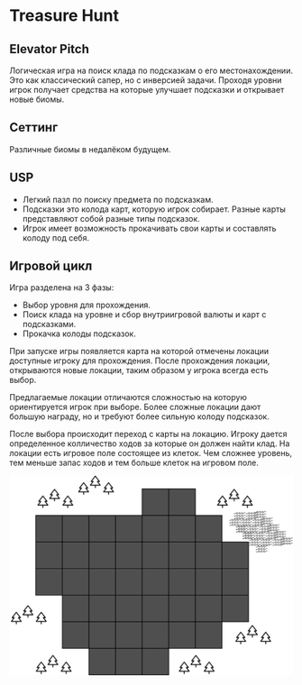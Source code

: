 # Treasure Hunt

## Elevator Pitch
Логическая игра на поиск клада по подсказкам о его местонахождении. 
Это как классический сапер, но с инверсией задачи. 
Проходя уровни игрок получает средства на которые улучшает подсказки и открывает новые биомы.

## Сеттинг 
Различные биомы в недалёком будущем.

## USP
- Легкий пазл по поиску предмета по подсказкам.
- Подсказки это колода карт, которую игрок собирает. Разные карты представляют собой разные типы подсказок.
- Игрок имеет возможность прокачивать свои карты и составлять колоду под себя.

## Игровой цикл

Игра разделена на 3 фазы:
- Выбор уровня для прохождения.
- Поиск клада на уровне и сбор внутриигровой валюты и карт с подсказками.
- Прокачка колоды подсказок.

При запуске игры появляется карта на которой отмечены локации доступные игроку для прохождения.
После прохождения локации, открываются новые локации, таким образом у игрока всегда есть выбор.

Предлагаемые локации отличаются сложностью на которую ориентируется игрок при выборе. 
Более сложные локации дают большую награду, но и требуют более сильную колоду подсказок.

После выбора происходит переход с карты на локацию. 
Игроку дается определенное колличество ходов за которые он должен найти клад.
На локации есть игровое поле состоящее из клеток.
Чем сложнее уровень, тем меньше запас ходов и тем больше клеток на игровом поле.

![scene.png](scene.png)